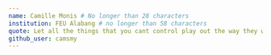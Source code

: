```yaml
---
name: Camille Monis # No longer than 28 characters
institution: FEU Alabang # no longer than 58 characters
quote: Let all the things that you cant control play out the way they were meant to # no longer than 100 characters, avoid using quotes(") to guarantee the format remains the same.
github_user: camsmy
---
```

